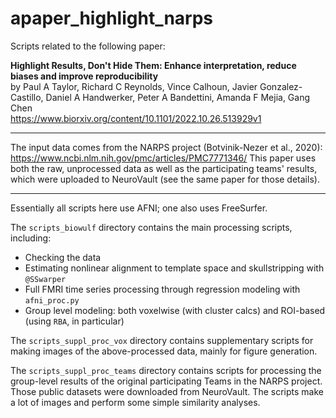 # apaper_highlight_narps
Scripts related to the following paper:

  **Highlight Results, Don't Hide Them: Enhance interpretation, reduce
  biases and improve reproducibility** \
  by Paul A Taylor, Richard C Reynolds, Vince Calhoun, Javier
  Gonzalez-Castillo, Daniel A Handwerker, Peter A Bandettini, Amanda F
  Mejia, Gang Chen \
  https://www.biorxiv.org/content/10.1101/2022.10.26.513929v1

---------------------------------------------------------------------------
The input data comes from the NARPS project (Botvinik-Nezer et al., 2020):
  https://www.ncbi.nlm.nih.gov/pmc/articles/PMC7771346/
This paper uses both the raw, unprocessed data as well as the
participating teams' results, which were uploaded to NeuroVault (see
the same paper for those details).

---------------------------------------------------------------------------
Essentially all scripts here use AFNI; one also uses FreeSurfer.

The `scripts_biowulf` directory contains the main processing scripts,
including:
+ Checking the data
+ Estimating nonlinear alignment to template space and skullstripping
  with `@SSwarper`
+ Full FMRI time series processing through regression modeling with
  `afni_proc.py`
+ Group level modeling: both voxelwise (with cluster calcs) and
  ROI-based (using `RBA`, in particular)

The `scripts_suppl_proc_vox` directory contains supplementary scripts
for making images of the above-processed data, mainly for figure
generation.

The `scripts_suppl_proc_teams` directory contains scripts for
processing the group-level results of the original participating Teams
in the NARPS project.  Those public datasets were downloaded from
NeuroVault.  The scripts make a lot of images and perform some simple
similarity analyses.